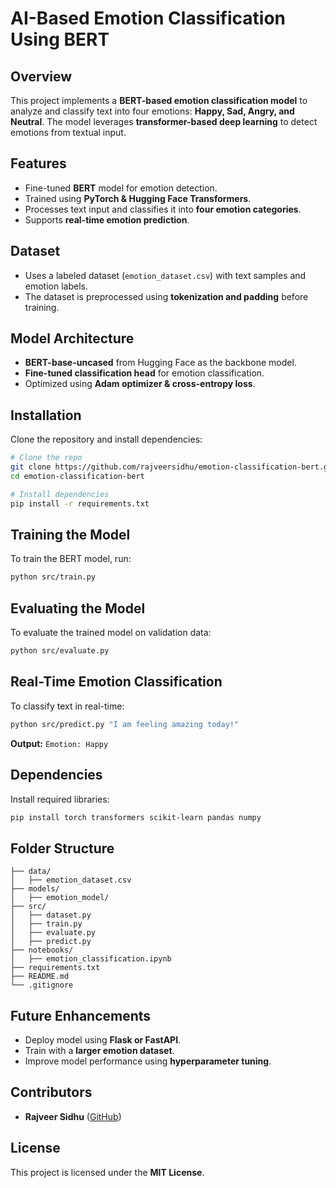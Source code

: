 # AI-Based Emotion Classification Using BERT

## Overview

This project implements a **BERT-based emotion classification model** to analyze and classify text into four emotions: **Happy, Sad, Angry, and Neutral**. The model leverages **transformer-based deep learning** to detect emotions from textual input.

## Features

- Fine-tuned **BERT** model for emotion detection.
- Trained using **PyTorch & Hugging Face Transformers**.
- Processes text input and classifies it into **four emotion categories**.
- Supports **real-time emotion prediction**.

## Dataset

- Uses a labeled dataset (`emotion_dataset.csv`) with text samples and emotion labels.
- The dataset is preprocessed using **tokenization and padding** before training.

## Model Architecture

- **BERT-base-uncased** from Hugging Face as the backbone model.
- **Fine-tuned classification head** for emotion classification.
- Optimized using **Adam optimizer & cross-entropy loss**.

## Installation

Clone the repository and install dependencies:

```bash
# Clone the repo
git clone https://github.com/rajveersidhu/emotion-classification-bert.git
cd emotion-classification-bert

# Install dependencies
pip install -r requirements.txt
```

## Training the Model

To train the BERT model, run:

```bash
python src/train.py
```

## Evaluating the Model

To evaluate the trained model on validation data:

```bash
python src/evaluate.py
```

## Real-Time Emotion Classification

To classify text in real-time:

```bash
python src/predict.py "I am feeling amazing today!"
```

**Output:** `Emotion: Happy`

## Dependencies

Install required libraries:

```bash
pip install torch transformers scikit-learn pandas numpy
```

## Folder Structure

```
├── data/
│   ├── emotion_dataset.csv
├── models/
│   ├── emotion_model/
├── src/
│   ├── dataset.py
│   ├── train.py
│   ├── evaluate.py
│   ├── predict.py
├── notebooks/
│   ├── emotion_classification.ipynb
├── requirements.txt
├── README.md
└── .gitignore
```

## Future Enhancements

- Deploy model using **Flask or FastAPI**.
- Train with a **larger emotion dataset**.
- Improve model performance using **hyperparameter tuning**.

## Contributors

- **Rajveer Sidhu** ([GitHub](https://github.com/rajveersidhu))

## License

This project is licensed under the **MIT License**.

